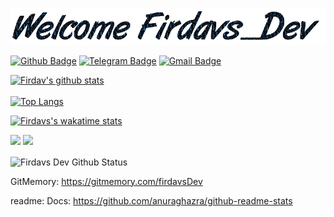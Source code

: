 ![Welcome!](86T4GWHN.gif)

[![Github Badge](https://img.shields.io/badge/-Github-000?style=flat-square&logo=Github&logoColor=white&link=https://github.com/firdavsDev)](https://github.com/firdavsDev)
[![Telegram Badge](https://img.shields.io/badge/-Telegram-blue?style=flat-square&logo=Telegram&logoColor=white&link=https://t.me/firdavs_Dev)](https://t.me/firdavs_Dev)
[![Gmail Badge](https://img.shields.io/badge/-Gmail-c14438?style=flat-square&logo=Gmail&logoColor=white&link=mailto:tarjimatv1@gmail.com)](mailto:tarjimatv1@gmail.com)


[![Firdav's github stats](https://github-readme-stats.vercel.app/api?username=firdavsDev&show_icons=true&title_color=00FF00&icon_color=008000&text_color=00FF00&bg_color=000000)](https://firdavsdev.vercel.app/)
</br></br>
[![Top Langs](https://github-readme-stats.vercel.app/api/top-langs/?username=firdavsDev&layout=compact&title_color=00FF00&icon_color=008000&text_color=00FF00&bg_color=000000)](https://firdavsdev.vercel.app/)

[![Firdavs's wakatime stats](https://github-readme-stats.vercel.app/api/wakatime?username=Firdavs_Dev)](https://github.com/fitdavsDev)

<a href="https://wakatime.com"><img src="https://wakatime.com/share/@3907911d-fd83-40b5-9409-3a87fc5e4678/14b649eb-47d8-4718-bb45-4ed60f2cdba3.png" /></a> 
<a href="https://wakatime.com"><img src="https://wakatime.com/share/@3907911d-fd83-40b5-9409-3a87fc5e4678/d9498eb7-3a18-4a36-b33a-b51c99e36952.png" /></a>

<!-- [![Firdav's github stats](https://github-readme-stats.vercel.app/api?username=firdavsDev&show_icons=true&hide=contribs,prs&cache_seconds=86400&theme=dark)] -->

<img align="center" src="https://github-readme-streak-stats.herokuapp.com/?user=firdavsDev&theme=react" alt="Firdavs Dev Github Status" />
</p>

GitMemory: https://gitmemory.com/firdavsDev

readme: Docs: https://github.com/anuraghazra/github-readme-stats
